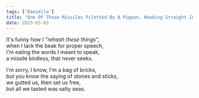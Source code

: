 ```yaml
---
tags: ['Daniella']
title: "One Of Those Missiles Pilotted By A Pigeon, Heading Straight Into The Ocean: Choice In Theory Doesn't Mean Freedom In Practice"
date: 2023-03-03
---
```


It's funny how I *"rehash these things",*  
when I lack the beak for proper speech,  
I'm eating the words I meant to speak,  
a missile birdless, that never seeks.

I'm sorry, I know, I'm a bag of bricks,  
but you know the saying of stones and sticks,  
we gutted us, then set us free,  
but all we tasted was salty seas.
